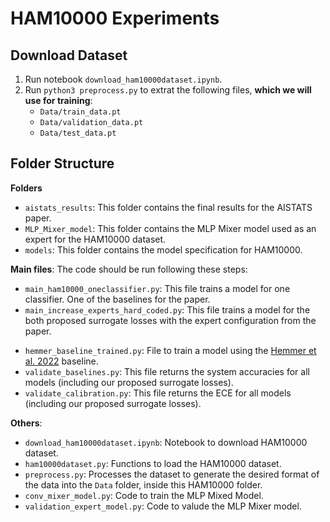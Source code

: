 # HAM10000 Experiments

## Download Dataset
1. Run notebook `download_ham10000dataset.ipynb`.
2. Run `python3 preprocess.py` to extrat the following files, **which we will use for training**:
   - `Data/train_data.pt`
   - `Data/validation_data.pt`
   - `Data/test_data.pt`
  
## Folder Structure

**Folders**
- `aistats_results`: This folder contains the final results for the AISTATS paper. 
- `MLP_Mixer_model`: This folder contains the MLP Mixer model used as an expert for the HAM10000 dataset.
- `models`: This folder contains the model specification for HAM10000.
  
**Main files**:
The code should be run following these steps:
- `main_ham10000_oneclassifier.py`: This file trains a model for one classifier. One of the baselines for the paper. 
- `main_increase_experts_hard_coded.py`: This file trains a model for the both proposed surrogate losses with the expert configuration from the paper.
<!-- 
- `main_increase_experts_select.py`: This file trains a model for the both proposed surrogate losses with random choices of expert configurations. **Not used in the main paper**. -->
- `hemmer_baseline_trained.py`: File to train a model using the [Hemmer et al. 2022](https://arxiv.org/abs/2206.07948) baseline.
- `validate_baselines.py`: This file returns the system accuracies for all models (including our proposed surrogate losses).
- `validate_calibration.py`: This file returns the ECE for all models (including our proposed surrogate losses).


**Others**:
- `download_ham10000dataset.ipynb`: Notebook to download HAM10000 dataset. 
- `ham10000dataset.py`: Functions to load the HAM10000 dataset.
- `preprocess.py`: Processes the dataset to generate the desired format of the data into the `Data` folder, inside this HAM10000 folder.
- `conv_mixer_model.py`: Code to train the MLP Mixed Model.
- `validation_expert_model.py`: Code to valude the MLP Mixer model. 
